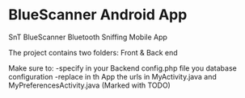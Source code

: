 # BlueScanner Android App
SnT BlueScanner Bluetooth Sniffing  Mobile App

The project contains two folders: Front & Back end

Make sure to:
-specify in your Backend config.php file you database configuration
-replace in th App the urls in MyActivity.java and MyPreferencesActivity.java (Marked with TODO)

